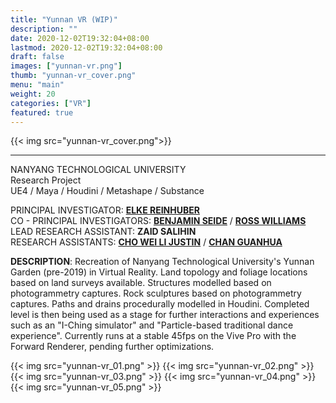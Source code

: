 ```yaml
---
title: "Yunnan VR (WIP)"
description: ""
date: 2020-12-02T19:32:04+08:00
lastmod: 2020-12-02T19:32:04+08:00
draft: false
images: ["yunnan-vr.png"]
thumb: "yunnan-vr_cover.png"
menu: "main"
weight: 20
categories: ["VR"]
featured: true
---
```


{{< img src="yunnan-vr_cover.png">}}

---

NANYANG TECHNOLOGICAL UNIVERSITY  
Research Project  
UE4 / Maya / Houdini / Metashape / Substance

PRINCIPAL INVESTIGATOR: [**ELKE REINHUBER**](http://www.eer.de/)  
CO - PRINCIPAL INVESTIGATORS: [**BENJAMIN SEIDE**](http://www.ataribaby.de/) / [**ROSS WILLIAMS**](https://blogs.ntu.edu.sg/adm-portfolio/2016/08/13/ross-adrian-williams/)  
LEAD RESEARCH ASSISTANT: **ZAID SALIHIN**  
RESEARCH ASSISTANTS: [**CHO WEI LI JUSTIN**](http://www.modvisual.com/) / [**CHAN GUANHUA**](https://guanhua-vfx.format.com/)

**DESCRIPTION**:
Recreation of Nanyang Technological University's Yunnan Garden (pre-2019) in Virtual Reality. Land topology and foliage locations based on land surveys available. Structures modelled based on photogrammetry captures. Rock sculptures based on photogrammetry captures. Paths and drains procedurally modelled in Houdini. Completed level is then being used as a stage for further interactions and experiences such as an "I-Ching simulator" and "Particle-based traditional dance experience". Currently runs at a stable 45fps on the Vive Pro with the Forward Renderer, pending further optimizations.


{{< img src="yunnan-vr_01.png" >}}
{{< img src="yunnan-vr_02.png" >}}
{{< img src="yunnan-vr_03.png" >}}
{{< img src="yunnan-vr_04.png" >}}
{{< img src="yunnan-vr_05.png" >}}
